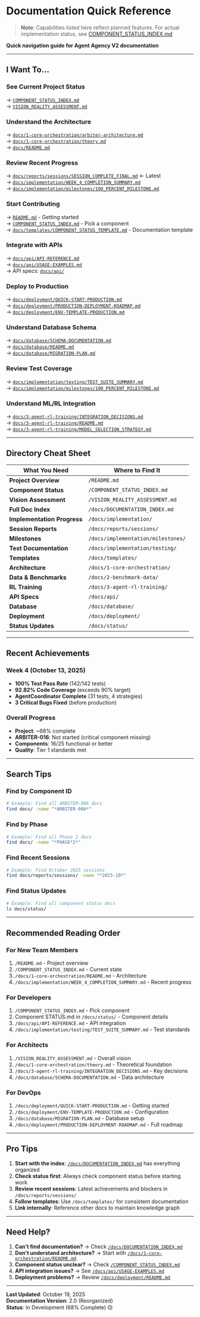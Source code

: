 # Documentation Quick Reference

> **Note**: Capabilities listed here reflect planned features. For actual implementation status, see [COMPONENT_STATUS_INDEX.md](../COMPONENT_STATUS_INDEX.md)

**Quick navigation guide for Agent Agency V2 documentation**

---

## I Want To...

### See Current Project Status

→ [`COMPONENT_STATUS_INDEX.md`](../COMPONENT_STATUS_INDEX.md)  
→ [`VISION_REALITY_ASSESSMENT.md`](../VISION_REALITY_ASSESSMENT.md)

### Understand the Architecture

→ [`docs/1-core-orchestration/arbiter-architecture.md`](1-core-orchestration/arbiter-architecture.md)  
→ [`docs/1-core-orchestration/theory.md`](1-core-orchestration/theory.md)  
→ [`docs/README.md`](README.md)

### Review Recent Progress

→ [`docs/reports/sessions/SESSION_COMPLETE_FINAL.md`](reports/sessions/SESSION_COMPLETE_FINAL.md) ← Latest  
→ [`docs/implementation/WEEK_4_COMPLETION_SUMMARY.md`](implementation/WEEK_4_COMPLETION_SUMMARY.md)  
→ [`docs/implementation/milestones/100_PERCENT_MILESTONE.md`](implementation/milestones/100_PERCENT_MILESTONE.md)

### Start Contributing

→ [`README.md`](../README.md) - Getting started  
→ [`COMPONENT_STATUS_INDEX.md`](../COMPONENT_STATUS_INDEX.md) - Pick a component  
→ [`docs/templates/COMPONENT_STATUS_TEMPLATE.md`](templates/COMPONENT_STATUS_TEMPLATE.md) - Documentation template

### Integrate with APIs

→ [`docs/api/API-REFERENCE.md`](api/API-REFERENCE.md)  
→ [`docs/api/USAGE-EXAMPLES.md`](api/USAGE-EXAMPLES.md)  
→ API specs: [`docs/api/`](api/)

### Deploy to Production

→ [`docs/deployment/QUICK-START-PRODUCTION.md`](deployment/QUICK-START-PRODUCTION.md)  
→ [`docs/deployment/PRODUCTION-DEPLOYMENT-ROADMAP.md`](deployment/PRODUCTION-DEPLOYMENT-ROADMAP.md)  
→ [`docs/deployment/ENV-TEMPLATE-PRODUCTION.md`](deployment/ENV-TEMPLATE-PRODUCTION.md)

### Understand Database Schema

→ [`docs/database/SCHEMA-DOCUMENTATION.md`](database/SCHEMA-DOCUMENTATION.md)  
→ [`docs/database/README.md`](database/README.md)  
→ [`docs/database/MIGRATION-PLAN.md`](database/MIGRATION-PLAN.md)

### Review Test Coverage

→ [`docs/implementation/testing/TEST_SUITE_SUMMARY.md`](implementation/testing/TEST_SUITE_SUMMARY.md)  
→ [`docs/implementation/milestones/100_PERCENT_MILESTONE.md`](implementation/milestones/100_PERCENT_MILESTONE.md)

### Understand ML/RL Integration

→ [`docs/3-agent-rl-training/INTEGRATION_DECISIONS.md`](3-agent-rl-training/INTEGRATION_DECISIONS.md)  
→ [`docs/3-agent-rl-training/README.md`](3-agent-rl-training/README.md)  
→ [`docs/3-agent-rl-training/MODEL_SELECTION_STRATEGY.md`](3-agent-rl-training/MODEL_SELECTION_STRATEGY.md)

---

## Directory Cheat Sheet

| What You Need               | Where to Find It                   |
| --------------------------- | ---------------------------------- |
| **Project Overview**        | `/README.md`                       |
| **Component Status**        | `/COMPONENT_STATUS_INDEX.md`       |
| **Vision Assessment**       | `/VISION_REALITY_ASSESSMENT.md`    |
| **Full Doc Index**          | `/docs/DOCUMENTATION_INDEX.md`     |
| **Implementation Progress** | `/docs/implementation/`            |
| **Session Reports**         | `/docs/reports/sessions/`          |
| **Milestones**              | `/docs/implementation/milestones/` |
| **Test Documentation**      | `/docs/implementation/testing/`    |
| **Templates**               | `/docs/templates/`                 |
| **Architecture**            | `/docs/1-core-orchestration/`      |
| **Data & Benchmarks**       | `/docs/2-benchmark-data/`          |
| **RL Training**             | `/docs/3-agent-rl-training/`       |
| **API Specs**               | `/docs/api/`                       |
| **Database**                | `/docs/database/`                  |
| **Deployment**              | `/docs/deployment/`                |
| **Status Updates**          | `/docs/status/`                    |

---

## Recent Achievements

### Week 4 (October 13, 2025)

- **100% Test Pass Rate** (142/142 tests)
- **92.82% Code Coverage** (exceeds 90% target)
- **AgentCoordinator Complete** (31 tests, 4 strategies)
- **3 Critical Bugs Fixed** (before production)

### Overall Progress

- **Project**: ~68% complete
- **ARBITER-016**: Not started (critical component missing)
- **Components**: 16/25 functional or better
- **Quality**: Tier 1 standards met

---

## Search Tips

### Find by Component ID

```bash
# Example: Find all ARBITER-006 docs
find docs/ -name "*ARBITER-006*"
```

### Find by Phase

```bash
# Example: Find all Phase 2 docs
find docs/ -name "*PHASE*2*"
```

### Find Recent Sessions

```bash
# Example: Find October 2025 sessions
find docs/reports/sessions/ -name "*2025-10*"
```

### Find Status Updates

```bash
# Example: Find all component status docs
ls docs/status/
```

---

## Recommended Reading Order

### For New Team Members

1. `/README.md` - Project overview
2. `/COMPONENT_STATUS_INDEX.md` - Current state
3. `/docs/1-core-orchestration/README.md` - Architecture
4. `/docs/implementation/WEEK_4_COMPLETION_SUMMARY.md` - Recent progress

### For Developers

1. `/COMPONENT_STATUS_INDEX.md` - Pick component
2. Component STATUS.md in `/docs/status/` - Component details
3. `/docs/api/API-REFERENCE.md` - API integration
4. `/docs/implementation/testing/TEST_SUITE_SUMMARY.md` - Test standards

### For Architects

1. `/VISION_REALITY_ASSESSMENT.md` - Overall vision
2. `/docs/1-core-orchestration/theory.md` - Theoretical foundation
3. `/docs/3-agent-rl-training/INTEGRATION_DECISIONS.md` - Key decisions
4. `/docs/database/SCHEMA-DOCUMENTATION.md` - Data architecture

### For DevOps

1. `/docs/deployment/QUICK-START-PRODUCTION.md` - Getting started
2. `/docs/deployment/ENV-TEMPLATE-PRODUCTION.md` - Configuration
3. `/docs/database/MIGRATION-PLAN.md` - Database setup
4. `/docs/deployment/PRODUCTION-DEPLOYMENT-ROADMAP.md` - Full roadmap

---

## Pro Tips

1. **Start with the index**: [`/docs/DOCUMENTATION_INDEX.md`](DOCUMENTATION_INDEX.md) has everything organized
2. **Check status first**: Always check component status before starting work
3. **Review recent sessions**: Latest achievements and blockers in `/docs/reports/sessions/`
4. **Follow templates**: Use `/docs/templates/` for consistent documentation
5. **Link internally**: Reference other docs to maintain knowledge graph

---

## Need Help?

1. **Can't find documentation?** → Check [`/docs/DOCUMENTATION_INDEX.md`](DOCUMENTATION_INDEX.md)
2. **Don't understand architecture?** → Start with [`/docs/1-core-orchestration/README.md`](1-core-orchestration/README.md)
3. **Component status unclear?** → Check [`/COMPONENT_STATUS_INDEX.md`](../COMPONENT_STATUS_INDEX.md)
4. **API integration issues?** → See [`/docs/api/USAGE-EXAMPLES.md`](api/USAGE-EXAMPLES.md)
5. **Deployment problems?** → Review [`/docs/deployment/README.md`](deployment/README.md)

---

**Last Updated**: October 19, 2025  
**Documentation Version**: 2.0 (Reorganized)  
**Status**: In Development (68% Complete) 🟡

